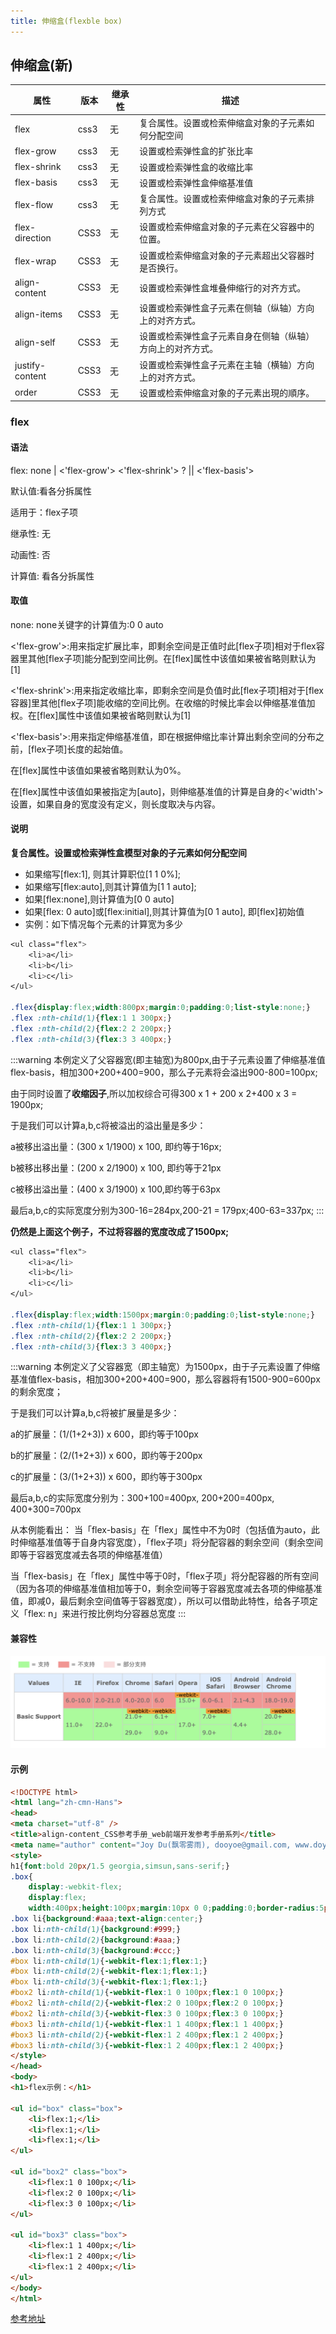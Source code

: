 ```yaml
---
title: 伸缩盒(flexble box)
---
```

## 伸缩盒(新)

属性 | 版本 | 继承性 | 描述
---|---|---|---
flex | css3 | 无 | 复合属性。设置或检索伸缩盒对象的子元素如何分配空间
flex-grow | css3 | 无 | 设置或检索弹性盒的扩张比率
flex-shrink | css3 | 无 | 设置或检索弹性盒的收缩比率
flex-basis | css3 | 无 | 设置或检索弹性盒伸缩基准值
flex-flow | css3 | 无 | 复合属性。设置或检索伸缩盒对象的子元素排列方式
flex-direction | CSS3 | 无 | 设置或检索伸缩盒对象的子元素在父容器中的位置。
flex-wrap | CSS3 | 无 | 设置或检索伸缩盒对象的子元素超出父容器时是否换行。
align-content | CSS3 | 无 | 设置或检索弹性盒堆叠伸缩行的对齐方式。
align-items | CSS3 | 无 | 设置或检索弹性盒子元素在侧轴（纵轴）方向上的对齐方式。
align-self | CSS3 | 无 | 设置或检索弹性盒子元素自身在侧轴（纵轴）方向上的对齐方式。
justify-content | CSS3 | 无 | 设置或检索弹性盒子元素在主轴（横轴）方向上的对齐方式。
order | CSS3 | 无 | 设置或检索伸缩盒对象的子元素出現的順序。

### flex
#### 语法
flex: none | <'flex-grow'> <'flex-shrink'> ? || <'flex-basis'>

默认值:看各分拆属性

适用于：flex子项

继承性: 无

动画性: 否

计算值: 看各分拆属性

#### 取值
none: none关键字的计算值为:0 0 auto

<'flex-grow'>:用来指定扩展比率，即剩余空间是正值时此[flex子项]相对于flex容器里其他[flex子项]能分配到空间比例。在[flex]属性中该值如果被省略则默认为[1]

<'flex-shrink'>:用来指定收缩比率，即剩余空间是负值时此[flex子项]相对于[flex容器]里其他[flex子项]能收缩的空间比例。在收缩的时候比率会以伸缩基准值加权。在[flex]属性中该值如果被省略则默认为[1]

<'flex-basis'>:用来指定伸缩基准值，即在根据伸缩比率计算出剩余空间的分布之前，[flex子项]长度的起始值。

在[flex]属性中该值如果被省略则默认为0%。

在[flex]属性中该值如果被指定为[auto]，则伸缩基准值的计算是自身的<'width'>设置，如果自身的宽度没有定义，则长度取决与内容。

#### 说明
**复合属性。设置或检索弹性盒模型对象的子元素如何分配空间**
+ 如果缩写[flex:1], 则其计算职位[1 1 0%];
+ 如果缩写[flex:auto],则其计算值为[1 1 auto];
+ 如果[flex:none],则计算值为[0 0 auto]
+ 如果[flex: 0 auto]或[flex:initial],则其计算值为[0 1 auto], 即[flex]初始值
+ 实例：如下情况每个元素的计算宽为多少

```css
<ul class="flex">
    <li>a</li>
    <li>b</li>
    <li>c</li>
</ul>

.flex{display:flex;width:800px;margin:0;padding:0;list-style:none;}
.flex :nth-child(1){flex:1 1 300px;}
.flex :nth-child(2){flex:2 2 200px;}
.flex :nth-child(3){flex:3 3 400px;}
```
:::warning
本例定义了父容器宽(即主轴宽)为800px,由于子元素设置了伸缩基准值flex-basis，相加300+200+400=900，那么子元素将会溢出900-800=100px;

由于同时设置了**收缩因子**,所以加权综合可得300 x 1 + 200 x 2+400 x 3 = 1900px;

于是我们可以计算a,b,c将被溢出的溢出量是多少：

a被移出溢出量：(300 x 1/1900) x 100, 即约等于16px;

b被移出移出量：(200 x 2/1900) x 100, 即约等于21px

c被移出溢出量：(400 x 3/1900) x 100,即约等于63px

最后a,b,c的实际宽度分别为300-16=284px,200-21 = 179px;400-63=337px;
:::

**仍然是上面这个例子，不过将容器的宽度改成了1500px;**
```css
<ul class="flex">
    <li>a</li>
    <li>b</li>
    <li>c</li>
</ul>

.flex{display:flex;width:1500px;margin:0;padding:0;list-style:none;}
.flex :nth-child(1){flex:1 1 300px;}
.flex :nth-child(2){flex:2 2 200px;}
.flex :nth-child(3){flex:3 3 400px;}
```
:::warning
本例定义了父容器宽（即主轴宽）为1500px，由于子元素设置了伸缩基准值flex-basis，相加300+200+400=900，那么容器将有1500-900=600px的剩余宽度；

于是我们可以计算a,b,c将被扩展量是多少：

a的扩展量：(1/(1+2+3)) x 600，即约等于100px

b的扩展量：(2/(1+2+3)) x 600，即约等于200px

c的扩展量：(3/(1+2+3)) x 600，即约等于300px

最后a,b,c的实际宽度分别为：300+100=400px, 200+200=400px, 400+300=700px

从本例能看出：
当「flex-basis」在「flex」属性中不为0时（包括值为auto，此时伸缩基准值等于自身内容宽度），「flex子项」将分配容器的剩余空间（剩余空间即等于容器宽度减去各项的伸缩基准值）

当「flex-basis」在「flex」属性中等于0时，「flex子项」将分配容器的所有空间（因为各项的伸缩基准值相加等于0，剩余空间等于容器宽度减去各项的伸缩基准值，即减0，最后剩余空间值等于容器宽度），所以可以借助此特性，给各子项定义「flex: n」来进行按比例均分容器总宽度
:::

#### 兼容性 
![兼容性](./images/1.jpg)


#### 示例

```html
<!DOCTYPE html>
<html lang="zh-cmn-Hans">
<head>
<meta charset="utf-8" />
<title>align-content_CSS参考手册_web前端开发参考手册系列</title>
<meta name="author" content="Joy Du(飘零雾雨), dooyoe@gmail.com, www.doyoe.com" />
<style>
h1{font:bold 20px/1.5 georgia,simsun,sans-serif;}
.box{
	display:-webkit-flex;
	display:flex;
	width:400px;height:100px;margin:10px 0 0;padding:0;border-radius:5px;list-style:none;background-color:#eee;}
.box li{background:#aaa;text-align:center;}
.box li:nth-child(1){background:#999;}
.box li:nth-child(2){background:#aaa;}
.box li:nth-child(3){background:#ccc;}
#box li:nth-child(1){-webkit-flex:1;flex:1;}
#box li:nth-child(2){-webkit-flex:1;flex:1;}
#box li:nth-child(3){-webkit-flex:1;flex:1;}
#box2 li:nth-child(1){-webkit-flex:1 0 100px;flex:1 0 100px;}
#box2 li:nth-child(2){-webkit-flex:2 0 100px;flex:2 0 100px;}
#box2 li:nth-child(3){-webkit-flex:3 0 100px;flex:3 0 100px;}
#box3 li:nth-child(1){-webkit-flex:1 1 400px;flex:1 1 400px;}
#box3 li:nth-child(2){-webkit-flex:1 2 400px;flex:1 2 400px;}
#box3 li:nth-child(3){-webkit-flex:1 2 400px;flex:1 2 400px;}
</style>
</head>
<body>
<h1>flex示例：</h1>

<ul id="box" class="box">
	<li>flex:1;</li>
	<li>flex:1;</li>
	<li>flex:1;</li>
</ul>

<ul id="box2" class="box">
	<li>flex:1 0 100px;</li>
	<li>flex:2 0 100px;</li>
	<li>flex:3 0 100px;</li>
</ul>

<ul id="box3" class="box">
	<li>flex:1 1 400px;</li>
	<li>flex:1 2 400px;</li>
	<li>flex:1 2 400px;</li>
</ul>
</body>
</html>
```



[参考地址](http://css.doyoe.com/)